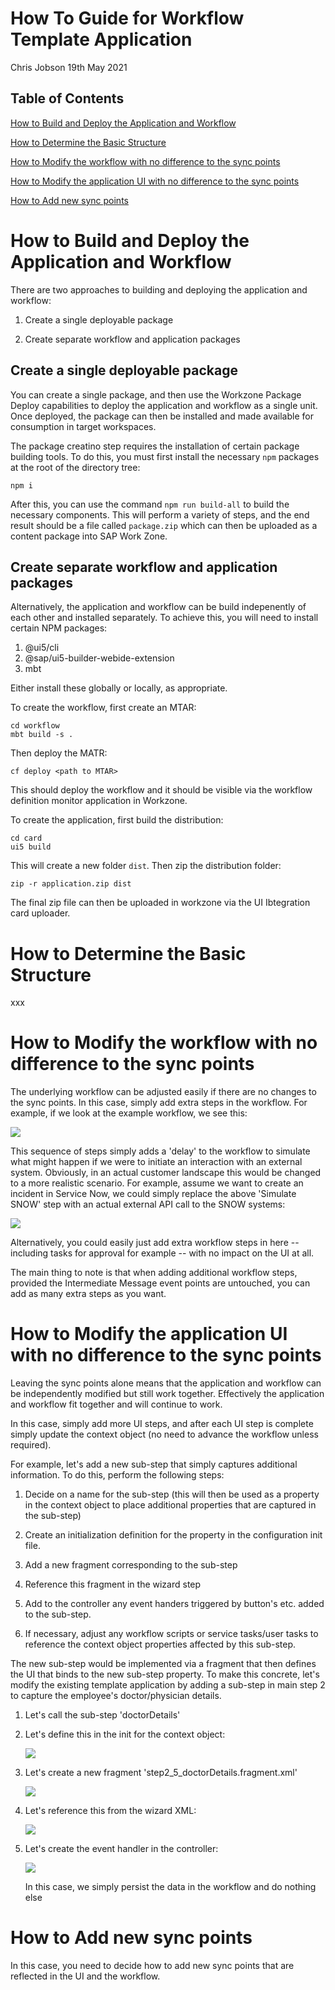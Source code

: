# How To Guide for Workflow Template Application

Chris Jobson
19th May 2021

## Table of Contents

[How to Build and Deploy the Application and Workflow](#how-to-build-and-deploy-the-application-and-workflow)

[How to Determine the Basic Structure](#how-to-determine-the-basic-structure)

[How to Modify the workflow with no difference to the sync points](#how-tomodify-the-workflow-with-no-difference-to-the-sync-points)

[How to Modify the application UI with no difference to the sync points](#how-to-modify-the-application-ui-with-no-difference-to-the-sync-points)

[How to Add new sync points](#how-to-add-new-sync-points)

# How to Build and Deploy the Application and Workflow

There are two approaches to building and deploying the application and workflow:

1. Create a single deployable package

2. Create separate workflow and application packages

## Create a single deployable package

You can create a single package, and then use the Workzone Package Deploy capabilities to deploy the application and workflow as a single unit.  Once deployed, the package can then be installed and made available for consumption in target workspaces.

The package creatino step requires the installation of certain package building tools.  To do this, you must first install the necessary `npm` packages at the root of the directory tree:

```
npm i
```

After this, you can use the command `npm run build-all` to build the necessary components.  This will perform a variety of steps, and the end result should be a file called `package.zip` which can then be uploaded as a content package into SAP Work Zone.

## Create separate workflow and application packages

Alternatively, the application and workflow can be build indepenently of each other and installed separately.  To achieve this, you will need to install certain NPM packages:

1. @ui5/cli
2. @sap/ui5-builder-webide-extension
3. mbt

Either install these globally or locally, as appropriate.

To create the workflow, first create an MTAR:

```
cd workflow
mbt build -s .
```

Then deploy the MATR:

```
cf deploy <path to MTAR>
```

This should deploy the workflow and it should be visible via the workflow definition monitor application in Workzone.

To create the application, first build the distribution:

```
cd card
ui5 build
```

This will create a new folder `dist`.  Then zip the distribution folder:

```
zip -r application.zip dist
```

The final zip file can then be uploaded in workzone via the UI Ibtegration card uploader.

# How to Determine the Basic Structure

xxx

# How to Modify the workflow with no difference to the sync points

The underlying workflow can be adjusted easily if there are no changes
to the sync points. In this case, simply add extra steps in the
workflow. For example, if we look at the example workflow, we see this:

![](media/Picture5.png)

This sequence of steps simply adds a 'delay' to the workflow to simulate
what might happen if we were to initiate an interaction with an external
system. Obviously, in an actual customer landscape this would be changed
to a more realistic scenario. For example, assume we want to create an
incident in Service Now, we could simply replace the above 'Simulate
SNOW' step with an actual external API call to the SNOW systems:

![](media/Picture6.png)

Alternatively, you could easily just add extra workflow steps in here --
including tasks for approval for example -- with no impact on the UI at
all.

The main thing to note is that when adding additional workflow steps,
provided the Intermediate Message event points are untouched, you can
add as many extra steps as you want.

# How to Modify the application UI with no difference to the sync points

Leaving the sync points alone means that the application and workflow
can be independently modified but still work together. Effectively the
application and workflow fit together and will continue to work.

In this case, simply add more UI steps, and after each UI step is
complete simply update the context object (no need to advance the
workflow unless required).

For example, let's add a new sub-step that simply captures additional
information. To do this, perform the following steps:

1)  Decide on a name for the sub-step (this will then be used as a
    property in the context object to place additional properties that
    are captured in the sub-step)

2)  Create an initialization definition for the property in the
    configuration init file.

3)  Add a new fragment corresponding to the sub-step

4)  Reference this fragment in the wizard step

5)  Add to the controller any event handers triggered by button's etc.
    added to the sub-step.

6)  If necessary, adjust any workflow scripts or service tasks/user
    tasks to reference the context object properties affected by this
    sub-step.

The new sub-step would be implemented via a fragment that then defines
the UI that binds to the new sub-step property. To make this concrete,
let's modify the existing template application by adding a sub-step in
main step 2 to capture the employee's doctor/physician details.

1)  Let's call the sub-step 'doctorDetails'

2)  Let's define this in the init for the context object:

    ![](media/Picture7.png)

3)  Let's create a new fragment 'step2_5\_doctorDetails.fragment.xml'
    
    ![](media/Picture8.png)

4)  Let's reference this from the wizard XML:
    
    ![](media/Picture9.png)

5)  Let's create the event handler in the controller:

    ![](media/Picture10.png)

    In this case, we simply persist the data in the workflow and do
    nothing else

# How to Add new sync points

In this case, you need to decide how to add new sync points that are
reflected in the UI and the workflow.

